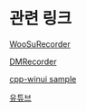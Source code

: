 # 관련 링크

[WooSuRecorder](github.com/wjh2335/WooSuRecord)

[DMRecorder](github.com/dimohy/DMRecorder)

[cpp-winui sample](github.com/microsoft/WindowsAppSDK-Samples/tree/main/Samples/Windowing/cpp-winui)

[유튜브](https://www.youtube.com/watch?v=q_EoL5vMu9k)
